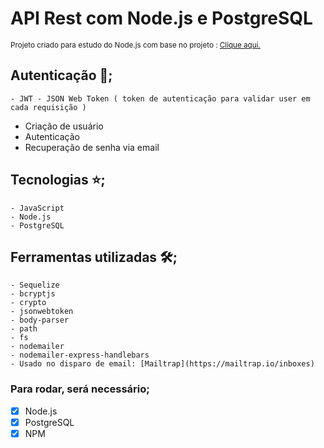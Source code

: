 # API Rest com Node.js e PostgreSQL 
<sub>Projeto criado para estudo do Node.js com base no projeto : [Clique aqui.](https://github.com/HarielThums/APIRest-NodeJS)<sub>

## Autenticação :key:;
    - JWT - JSON Web Token ( token de autenticação para validar user em cada requisição )

- Criação de usuário
- Autenticação
- Recuperação de senha via email
    
## Tecnologias :star:;
    - JavaScript
    - Node.js
    - PostgreSQL
    
## Ferramentas utilizadas :hammer_and_wrench:;
    - Sequelize
    - bcryptjs
    - crypto
    - jsonwebtoken
    - body-parser
    - path
    - fs
    - nodemailer
    - nodemailer-express-handlebars
    - Usado no disparo de email: [Mailtrap](https://mailtrap.io/inboxes)
    
### Para rodar, será necessário;
- [x] Node.js
- [x] PostgreSQL
- [x] NPM
